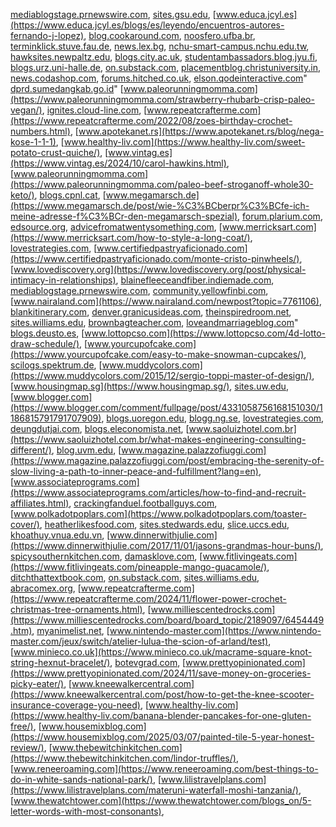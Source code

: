 [mediablogstage.prnewswire.com](https://mediablogstage.prnewswire.com/2015/03/05/grammar-hammer-incent-incentive-incentivize/),
[sites.gsu.edu](https://sites.gsu.edu/vjohnson30/2016/01/21/passages-from-schindlers-architectural-exclusion/comment-page-5/#comments),
[www.educa.jcyl.es](https://www.educa.jcyl.es/blogs/es/leyendo/encuentros-autores-fernando-j-lopez),
[blog.cookaround.com](https://blog.cookaround.com/lacucinailmioregno/mini-polpettoni-farciti/),
[noosfero.ufba.br](https://noosfero.ufba.br/shoka/blog/introducing-some-wind-instruments),
[terminklick.stuve.fau.de](https://terminklick.stuve.fau.de/poll/YvHx8hhBuR/),
[news.lex.bg](https://news.lex.bg/pregled-na-pechata/%D0%B3%D0%BB%D0%BE%D0%B1%D0%B8%D1%85%D0%B0-%D1%80%D1%83%D1%81%D0%BA%D0%B8-%D0%BF%D0%BE%D0%BB%D0%B8%D1%82%D0%B8%D0%BA-%D0%B7%D0%B0%D1%89%D0%BE%D1%82%D0%BE-%D1%81%D0%BB%D1%83%D1%88%D0%B0%D0%BB-%D0%BF/),
[nchu-smart-campus.nchu.edu.tw](http://nchu-smart-campus.nchu.edu.tw/2016/11/News.html),
[hawksites.newpaltz.edu](https://hawksites.newpaltz.edu/jennbrannigan/2016/11/28/vermeer-in-bosnia/),
[blogs.city.ac.uk](https://blogs.city.ac.uk/sustainable-city/sortingchallenge/sorting-challenge-2014-15/),
[studentambassadors.blog.jyu.fi](http://studentambassadors.blog.jyu.fi/2020/01/subject-associations-connect-with.html),
[blogs.urz.uni-halle.de](https://blogs.urz.uni-halle.de/startklar/abschnitt/gliedernde-elemente/),
[on.substack.com](https://on.substack.com/p/switch-newsletter/comments),
[placementblog.christuniversity.in](https://placementblog.christuniversity.in/2022/12/bba-campus-hiring-2021-22.html),
[news.codashop.com](https://news.codashop.com/fr/mlbb-alpha-starlight-skin/),
[forums.hitched.co.uk](https://forums.hitched.co.uk/chat/forums/thread/platform-heels-for-beach-wedding-1166185/),
[elson.qodeinteractive.com](https://elson.qodeinteractive.com/easy-to-use-fast-professional-support)"
[dprd.sumedangkab.go.id](https://dprd.sumedangkab.go.id/berita/single/dprd-pemda-sumedang-teken-persetujuan-kua-ppas-perubahan-tahun-anggaran-202)"
[www.paleorunningmomma.com](https://www.paleorunningmomma.com/strawberry-rhubarb-crisp-paleo-vegan/),
[ignites.cloud-line.com](https://ignites.cloud-line.com/blog/2013/08/10115/),
[www.repeatcrafterme.com](https://www.repeatcrafterme.com/2022/08/zoes-birthday-crochet-numbers.html),
[www.apotekanet.rs](https://www.apotekanet.rs/blog/nega-kose-1-1-1),
[www.healthy-liv.com](https://www.healthy-liv.com/sweet-potato-crust-quiche/),
[www.vintag.es](https://www.vintag.es/2024/10/carol-hawkins.html),
[www.paleorunningmomma.com](https://www.paleorunningmomma.com/paleo-beef-stroganoff-whole30-keto/),
[blogs.cpnl.cat](https://blogs.cpnl.cat/nomades/2013/04/20/laura-a-la-ciutat-dels-sants-de-miquel-llor/#comment-4336),
[www.megamarsch.de](https://www.megamarsch.de/post/wie-%C3%BCberpr%C3%BCfe-ich-meine-adresse-f%C3%BCr-den-megamarsch-spezial),
[forum.plarium.com](https://forum.plarium.com/en/raid-shadow-legends/915_demonspawn/618382_helicath/),
[edsource.org](https://edsource.org/2025/hiring-freeze-at-uc-sparks-fears-of-far-reaching-impacts/728661),
[advicefromatwentysomething.com](https://advicefromatwentysomething.com/what-do-you-want-to-learn-this-year/),
[www.merricksart.com](https://www.merricksart.com/how-to-style-a-long-coat/),
[lovestrategies.com](https://lovestrategies.com/sexting-messages-to-send-to-your-boyfriend/),
[www.certifiedpastryaficionado.com](https://www.certifiedpastryaficionado.com/monte-cristo-pinwheels/),
[www.lovediscovery.org](https://www.lovediscovery.org/post/physical-intimacy-in-relationships),
[blainefleeceandfiber.indiemade.com](https://blainefleeceandfiber.indiemade.com/blog/and-afterclose-finished-not-quite),
[mediablogstage.prnewswire.com](https://mediablogstage.prnewswire.com/2014/06/27/did-you-see-that-press-release-big-tippers-hot-players/),
[community.yellowfinbi.com](https://community.yellowfinbi.com/topic/29767-updated-ssl-certificate-and-am-now-getting-startup-error-an-error-occurred-during-system-startup#),
[www.nairaland.com](https://www.nairaland.com/newpost?topic=7761106),
[blankitinerary.com](https://blankitinerary.com/viral-social-media-products-and-where-to-buy-them.html),
[denver.granicusideas.com](https://denver.granicusideas.com/ideas/350-status-check-online?page=26),
[theinspiredroom.net](https://theinspiredroom.net/keeping-things-simple-real-life-accessories/),
[sites.williams.edu](https://sites.williams.edu/srd4/why-we-sing/),
[brownbagteacher.com](https://brownbagteacher.com/at-home-book-bags/),
[loveandmarriageblog.com](https://loveandmarriageblog.com/lunch-lady-brownies/#comment-66561)"
[blogs.deusto.es](https://blogs.deusto.es/innovandis/charlamos-con-amelia-tiganus-la-revuelta-de-las-putas/),
[www.lottopcso.com](https://www.lottopcso.com/4d-lotto-draw-schedule/),
[www.yourcupofcake.com](https://www.yourcupofcake.com/easy-to-make-snowman-cupcakes/),
[scilogs.spektrum.de](https://scilogs.spektrum.de/marlenes-medizinkiste/vitamin-d-fuer-die-psyche/),
[www.muddycolors.com](https://www.muddycolors.com/2015/12/sergio-toppi-master-of-design/),
[www.housingmap.sg](https://www.housingmap.sg/),
[sites.uw.edu](https://sites.uw.edu/pols385/2020/06/12/an-experience-in-psychosomatic-studying-an-epiphany/comment-page-140/),
[www.blogger.com](https://www.blogger.com/comment/fullpage/post/4331058756168151030/1186815791791707909),
[blogs.uoregon.edu](https://blogs.uoregon.edu/goedfducks/2017/06/06/coding-is-kinda-like-cooking/),
[blogg.ng.se](https://blogg.ng.se/michael-gill/2014/06/ett-spel-som-handlar-om-sorg),
[lovestrategies.com](https://lovestrategies.com/why-youll-push-him-away-if-you-do-this/),
[deungdutjai.com](https://deungdutjai.com/2013/10/28/meewelahtohmahduaylorblueberry/),
[blogs.eleconomista.net](http://blogs.eleconomista.net/icefi/2022/03/el-peso-de-la-deuda-publica-en-manos-privadas/),
[www.saoluizhotel.com.br](https://www.saoluizhotel.com.br/what-makes-engineering-consulting-different/),
[blog.uvm.edu](https://blog.uvm.edu/bdonaghe/2014/08/14/gotalk-now/),
[www.magazine.palazzofiuggi.com](https://www.magazine.palazzofiuggi.com/post/embracing-the-serenity-of-slow-living-a-path-to-inner-peace-and-fulfillment?lang=en),
[www.associateprograms.com](https://www.associateprograms.com/articles/how-to-find-and-recruit-affiliates.html),
[crackingfanduel.footballguys.com](http://crackingfanduel.footballguys.com/2015/09/trust-or-fade-sunday-injury-expectations.html?lr=1752158790177),
[www.polkadotpoplars.com](https://www.polkadotpoplars.com/toaster-cover/),
[heatherlikesfood.com](https://heatherlikesfood.com/caramel-apple-pie/),
[sites.stedwards.edu](https://sites.stedwards.edu/visuportfolios-msantosa/2014/11/08/slr-camera/),
[slice.uccs.edu](https://slice.uccs.edu/?p=768),
[khoathuy.vnua.edu.vn](http://khoathuy.vnua.edu.vn/benh-bai-liet-o-cho.html),
[www.dinnerwithjulie.com](https://www.dinnerwithjulie.com/2017/11/01/jasons-grandmas-hour-buns/),
[spicysouthernkitchen.com](https://spicysouthernkitchen.com/baked-caesar-chicken/),
[damasklove.com](https://damasklove.com/diy-strawberry-halloween-costume/),
[www.fitlivingeats.com](https://www.fitlivingeats.com/pineapple-mango-guacamole/),
[ditchthattextbook.com](https://ditchthattextbook.com/google-forms-templates/),
[on.substack.com](https://on.substack.com/p/how-publishers-are-using-notes-to-grow/comments),
[sites.williams.edu](https://sites.williams.edu/srd4/proposal-when-we-praise/when-we-praise-performing-gospel-at-williams/),
[abracomex.org](https://abracomex.org/como-iniciar-carreira-internacional/),
[www.repeatcrafterme.com](https://www.repeatcrafterme.com/2024/11/flower-power-crochet-christmas-tree-ornaments.html),
[www.milliescentedrocks.com](https://www.milliescentedrocks.com/board/board_topic/2189097/6454449.htm),
[myanimelist.net](https://myanimelist.net/profile/Atsunome),
[www.nintendo-master.com](https://www.nintendo-master.com/jeux/switch/atelier-lulua-the-scion-of-arland/test),
[www.minieco.co.uk](https://www.minieco.co.uk/macrame-square-knot-string-hexnut-bracelet/),
[botevgrad.com](https://botevgrad.com/guide/13924/Prodajba-montaj-i-profilaktika-na-klimatici/),
[www.prettyopinionated.com](https://www.prettyopinionated.com/2024/11/save-money-on-groceries-picky-eater/),
[www.kneewalkercentral.com](https://www.kneewalkercentral.com/post/how-to-get-the-knee-scooter-insurance-coverage-you-need),
[www.healthy-liv.com](https://www.healthy-liv.com/banana-blender-pancakes-for-one-gluten-free/),
[www.housemixblog.com](https://www.housemixblog.com/2025/03/07/painted-tile-5-year-honest-review/),
[www.thebewitchinkitchen.com](https://www.thebewitchinkitchen.com/lindor-truffles/),
[www.reneeroaming.com](https://www.reneeroaming.com/best-things-to-do-in-white-sands-national-park/),
[www.lilistravelplans.com](https://www.lilistravelplans.com/materuni-waterfall-moshi-tanzania/),
[www.thewatchtower.com](https://www.thewatchtower.com/blogs_on/5-letter-words-with-most-consonants),
